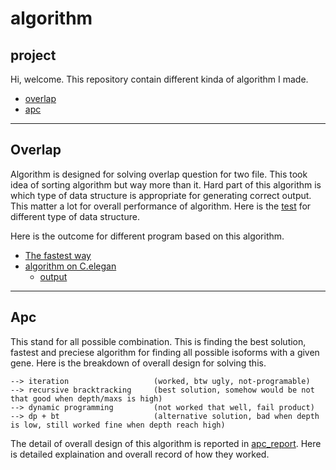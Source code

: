 algorithm
============

## project ##

Hi, welcome. This repository contain different kinda of algorithm I made.

- [overlap](/overlap)
- [apc](/apc)

--------------------------------------------------------------------------------------

## Overlap ##

Algorithm is designed for solving overlap question for two file. This took idea of sorting algorithm but way more than it. Hard part of this algorithm is which type of data structure is appropriate for generating correct output. This matter a lot for overall performance of algorithm. Here is the [test](/overlap/test.md) for different type of data structure.   

Here is the outcome for different program based on this algorithm.
+ [The fastest way](/overlap/sweep.py) 
+ [algorithm on C.elegan](/overlap/C.elegan/sweepline.py)   
    + [output](C.elegan/sweepline)

--------------------------------------------------------------------------------------

## Apc ##

This stand for all possible combination. This is finding the best solution, fastest and preciese algorithm for finding all possible isoforms with a given gene. Here is the breakdown of overall design for solving this.   

```
--> iteration                   (worked, btw ugly, not-programable)   
--> recursive bracktracking     (best solution, somehow would be not that good when depth/maxs is high)   
--> dynamic programming         (not worked that well, fail product)
--> dp + bt                     (alternative solution, bad when depth is low, still worked fine when depth reach high)
```

The detail of overall design of this algorithm is reported in [apc_report](/apc/apc_report.md). Here is detailed explaination and overall record of how they worked.